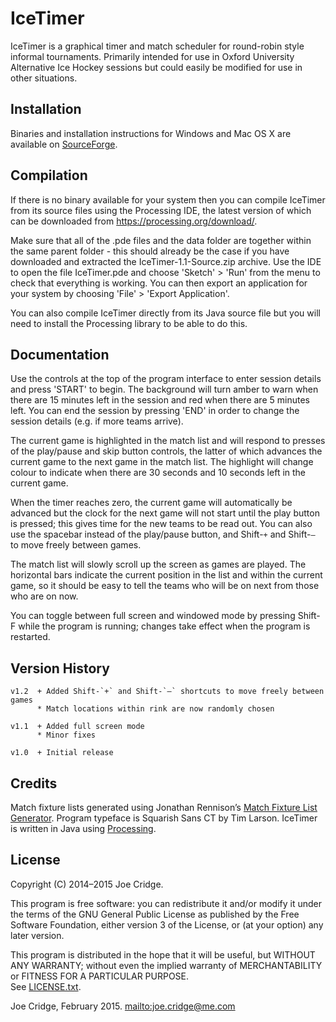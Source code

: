 IceTimer
========

IceTimer is a graphical timer and match scheduler for round-robin style
informal tournaments. Primarily intended for use in Oxford University
Alternative Ice Hockey sessions but could easily be modified for use in other
situations.


Installation
------------

Binaries and installation instructions for Windows and Mac OS X are available
on [SourceForge](https://sourceforge.net/projects/icetimer/).


Compilation
-----------

If there is no binary available for your system then you can compile IceTimer
from its source files using the Processing IDE, the latest version of which
can be downloaded from <https://processing.org/download/>.

Make sure that all of the .pde files and the data folder are together within
the same parent folder - this should already be the case if you have
downloaded and extracted the IceTimer-1.1-Source.zip archive. Use the IDE to
open the file IceTimer.pde and choose 'Sketch' > 'Run' from the menu to check
that everything is working. You can then export an application for your system
by choosing 'File' > 'Export Application'.

You can also compile IceTimer directly from its Java source file but you will
need to install the Processing library to be able to do this.


Documentation
-------------

Use the controls at the top of the program interface to enter session details
and press 'START' to begin. The background will turn amber to warn when there
are 15 minutes left in the session and red when there are 5 minutes left. You
can end the session by pressing 'END' in order to change the session details
(e.g. if more teams arrive).

The current game is highlighted in the match list and will respond to presses
of the play/pause and skip button controls, the latter of which advances the
current game to the next game in the match list. The highlight will change
colour to indicate when there are 30 seconds and 10 seconds left in the
current game.

When the timer reaches zero, the current game will automatically be advanced
but the clock for the next game will not start until the play button is
pressed; this gives time for the new teams to be read out. You can also use
the spacebar instead of the play/pause button, and Shift-`+` and Shift-`–` to
move freely between games.

The match list will slowly scroll up the screen as games are played. The
horizontal bars indicate the current position in the list and within the
current game, so it should be easy to tell the teams who will be on next from
those who are on now.

You can toggle between full screen and windowed mode by pressing Shift-F while
the program is running; changes take effect when the program is restarted.


Version History
---------------

```
v1.2  + Added Shift-`+` and Shift-`–` shortcuts to move freely between games
      * Match locations within rink are now randomly chosen

v1.1  + Added full screen mode
      * Minor fixes

v1.0  + Initial release
```

Credits
-------

Match fixture lists generated using Jonathan Rennison’s [Match Fixture List
Generator](https://sourceforge.net/projects/matchgen/).
Program typeface is Squarish Sans CT by Tim Larson.
IceTimer is written in Java using [Processing](https://processing.org/).


License
-------

Copyright (C) 2014–2015 Joe Cridge.

This program is free software: you can redistribute it and/or modify it under
the terms of the GNU General Public License as published by the Free Software
Foundation, either version 3 of the License, or (at your option) any later
version.

This program is distributed in the hope that it will be useful, but WITHOUT
ANY WARRANTY; without even the implied warranty of MERCHANTABILITY or FITNESS
FOR A PARTICULAR PURPOSE.  
See [LICENSE.txt](https://github.com/joecridge/IceTimer/blob/master/LICENSE.txt).

Joe Cridge, February 2015.
<mailto:joe.cridge@me.com>
